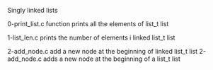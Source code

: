 Singly linked lists

0-print_list.c 
function prints all the elements of list_t list

1-list_len.c 
prints the number of elements i linked list_t list

2-add_node.c 
add a new node at the beginning of linked list_t list
2-add_node.c
 adds a new node at the beginning of a list_t list
